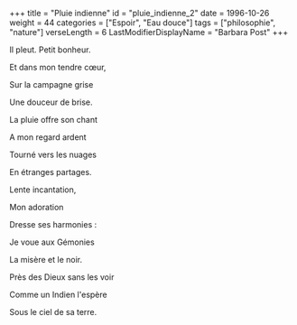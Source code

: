 +++
title = "Pluie indienne"
id = "pluie_indienne_2"
date = 1996-10-26
weight = 44
categories = ["Espoir", "Eau douce"]
tags = ["philosophie", "nature"]
verseLength = 6
LastModifierDisplayName = "Barbara Post"
+++

Il pleut. Petit bonheur.

Et dans mon tendre cœur,

Sur la campagne grise

Une douceur de brise.

La pluie offre son chant

A mon regard ardent

Tourné vers les nuages

En étranges partages.

Lente incantation,

Mon adoration

Dresse ses harmonies :

Je voue aux Gémonies

La misère et le noir.

Près des Dieux sans les voir

Comme un Indien l'espère

Sous le ciel de sa terre.
